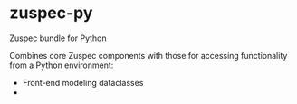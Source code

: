 # zuspec-py
Zuspec bundle for Python

Combines core Zuspec components with those for accessing functionality from
a Python environment:
- Front-end modeling dataclasses
- 